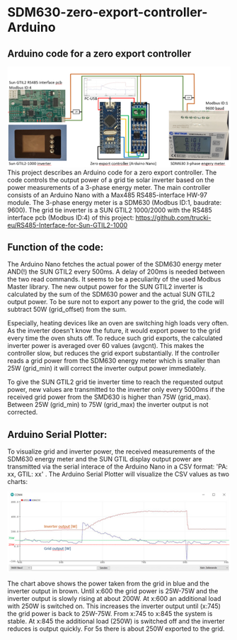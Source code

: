 # SDM630-zero-export-controller-Arduino
Arduino code for a zero export controller
---------------------------------------------------------
![Overview](/assets/images/ZeroExportController_Overview.PNG)
This project describes an Arduino code for a zero export controller. The code controls the output power of a grid tie solar inverter based on the power measurements of a 3-phase energy meter. 
The main controller consists of an Arduino Nano with a Max485 RS485-interface HW-97 module. The 3-phase energy meter is a SDM630 (Modbus ID:1, baudrate: 9600). The grid tie inverter is a SUN GTIL2 1000/2000 with the RS485 interface pcb (Modbus ID:4) of this project: https://github.com/trucki-eu/RS485-Interface-for-Sun-GTIL2-1000

Function of the code:
---------------------
The Arduino Nano fetches the actual power of the SDM630 energy meter AND(!) the SUN GTIL2 every 500ms. A delay of 200ms is needed between the two read commands. It seems to be a peculiarity of the used Modbus Master library. The new output power for the SUN GTIL2 inverter is calculated by the sum of the SDM630 power and the actual SUN GTIL2 output power. To be sure not to export any power to the grid, the code will subtract 50W (grid_offset) from the sum.

Especially, heating devices like an oven are switching high loads very often. As the inverter doesn't know the future, it would export power to the grid every time the oven shuts off. To reduce such grid exports, the calculated inverter power is averaged over 60 values (avgcnt). This makes the controller slow, but reduces the grid export substantially. If the controller reads a grid power from the SDM630 energy meter which is smaller than 25W (grid_min) it will correct the inverter output power immediately.

To give the SUN GTIL2 grid tie inverter time to reach the requested output power, new values are transmitted to the inverter only every 5000ms if the received grid power from the SMD630 is higher than 75W (grid_max). Between 25W (grid_min) to 75W (grid_max) the inverter output is not corrected.

Arduino Serial Plotter:
-----------------------
To visualize grid and inverter power, the received measurements of the SDM630 energy meter and the SUN GTIL display output power are transmitted via the serial interace of the Arduino Nano in a CSV format: 'PA: xx, GTIL: xx' .
The Arduino Serial Plotter will visualize the CSV values as two charts:

![Arduino Serial Plotter](/assets/images/SDM630_Sprungantwort_Plotter.PNG) 

The chart above shows the power taken from the grid in blue and the inverter output in brown. Until x:600 the grid power is 25W-75W and the inverter output is slowly rising at about 200W. At x:600 an additional load with 250W is switched on. This increases the inverter output until (x:745) the grid power is back to 25W-75W. From x:745 to x:845 the system is stable. At x:845 the additional load (250W) is switched off and the inverter reduces is output quickly. For 5s there is about 250W exported to the grid.
